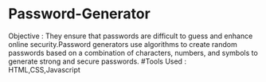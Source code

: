 # Password-Generator
Objective : They ensure that passwords are difficult to guess and enhance online security.Password generators use algorithms to create random passwords based on a combination of characters, numbers, and symbols to generate strong and secure passwords.
#Tools Used :  HTML,CSS,Javascript
